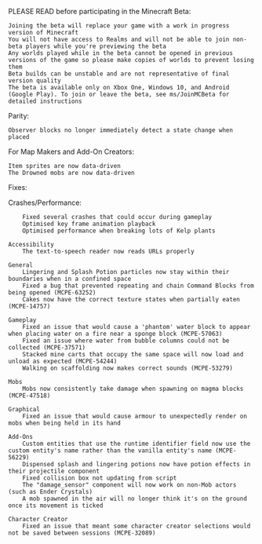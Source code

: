 PLEASE READ before participating in the Minecraft Beta:

    Joining the beta will replace your game with a work in progress version of Minecraft
    You will not have access to Realms and will not be able to join non-beta players while you're previewing the beta
    Any worlds played while in the beta cannot be opened in previous versions of the game so please make copies of worlds to prevent losing them
    Beta builds can be unstable and are not representative of final version quality
    The beta is available only on Xbox One, Windows 10, and Android (Google Play). To join or leave the beta, see ms/JoinMCBeta for detailed instructions

Parity:

    Observer blocks no longer immediately detect a state change when placed

 For Map Makers and Add-On Creators:

    Item sprites are now data-driven
    The Drowned mobs are now data-driven

 Fixes:

Crashes/Performance:

        Fixed several crashes that could occur during gameplay
        Optimised key frame animation playback
        Optimised performance when breaking lots of Kelp plants

    Accessibility
        The text-to-speech reader now reads URLs properly

    General
        Lingering and Splash Potion particles now stay within their boundaries when in a confined space
        Fixed a bug that prevented repeating and chain Command Blocks from being opened (MCPE-63252)
        Cakes now have the correct texture states when partially eaten (MCPE-14757) 

    Gameplay
        Fixed an issue that would cause a 'phantom' water block to appear when placing water on a fire near a sponge block (MCPE-57063)
        Fixed an issue where water from bubble columns could not be collected (MCPE-37571)
        Stacked mine carts that occupy the same space will now load and unload as expected (MCPE-54244)
        Walking on scaffolding now makes correct sounds (MCPE-53279) 

    Mobs
        Mobs now consistently take damage when spawning on magma blocks (MCPE-47518)

    Graphical
        Fixed an issue that would cause armour to unexpectedly render on mobs when being held in its hand

    Add-Ons
        Custom entities that use the runtime identifier field now use the custom entity's name rather than the vanilla entity's name (MCPE-56229)
        Dispensed splash and lingering potions now have potion effects in their projectile component
        Fixed collision box not updating from script
        The "damage_sensor" component will now work on non-Mob actors (such as Ender Crystals) 
        A mob spawned in the air will no longer think it's on the ground once its movement is ticked 

    Character Creator
        Fixed an issue that meant some character creator selections would not be saved between sessions (MCPE-32089)
